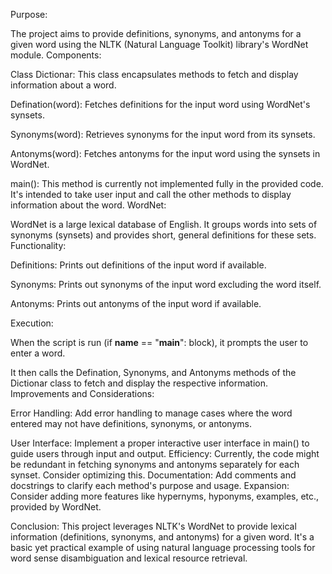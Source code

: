 Purpose:

The project aims to provide definitions, synonyms, and antonyms for a given word using the NLTK (Natural Language Toolkit) library's WordNet module.
Components:

Class Dictionar: This class encapsulates methods to fetch and display information about a word.

Defination(word): Fetches definitions for the input word using WordNet's synsets.

Synonyms(word): Retrieves synonyms for the input word from its synsets.

Antonyms(word): Fetches antonyms for the input word using the synsets in WordNet.

main(): This method is currently not implemented fully in the provided code. It's intended to take user input and call the other methods to display information about the word.
WordNet:

WordNet is a large lexical database of English. It groups words into sets of synonyms (synsets) and provides short, general definitions for these sets.
Functionality:

Definitions: Prints out definitions of the input word if available.

Synonyms: Prints out synonyms of the input word excluding the word itself.

Antonyms: Prints out antonyms of the input word if available.

Execution:

When the script is run (if __name__ == "__main__": block), it prompts the user to enter a word.

It then calls the Defination, Synonyms, and Antonyms methods of the Dictionar class to fetch and display the respective information.
Improvements and Considerations:

Error Handling: Add error handling to manage cases where the word entered may not have definitions, synonyms, or antonyms.

User Interface: Implement a proper interactive user interface in main() to guide users through input and output.
Efficiency: Currently, the code might be redundant in fetching synonyms and antonyms separately for each synset. Consider optimizing this.
Documentation: Add comments and docstrings to clarify each method's purpose and usage.
Expansion: Consider adding more features like hypernyms, hyponyms, examples, etc., provided by WordNet.

Conclusion:
This project leverages NLTK's WordNet to provide lexical information (definitions, synonyms, and antonyms) for a given word. It's a basic yet practical example of using natural language processing tools for word sense disambiguation and lexical resource retrieval.
